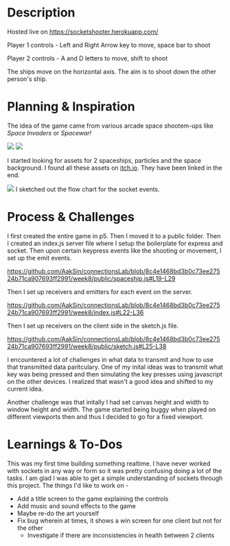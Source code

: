 # Description

Hosted live on <a href="https://socketshooter.herokuapp.com/"> https://socketshooter.herokuapp.com/ </a>

Player 1 controls - Left and Right Arrow key to move, space bar to shoot

Player 2 controls - A and D letters to move, shift to shoot

The ships move on the horizontal axis. The aim is to shoot down the other person's ship.


# Planning & Inspiration

The idea of the game came from various arcade space shootem-ups like _Space Invaders_ or _Spacewar!_ 

<img src="https://images.theconversation.com/files/221251/original/file-20180531-69508-1oenzpj.png?ixlib=rb-1.1.0&q=45&auto=format&w=1000&fit=clip">
<img src="https://mobidictum.biz/wp-content/uploads/2021/11/spacewar-dogusu.gif">

I started looking for assets for 2 spaceships, particles and the space background. I found all these assets on <a href="itch.io">itch.io</a>. They have been linked in the end.

<img src="https://i.imgur.com/mAXmNdI.jpeg">
I sketched out the flow chart for the socket events.

# Process & Challenges

I first created the entire game in p5. Then I moved it to a public folder. Then I created an index.js server file where I setup the boilerplate for express and socket. Then upon certain keypress events like the shooting or movement, I set up the emit events.

https://github.com/AakSin/connectionsLab/blob/8c4e1468bd3b0c73ee27524b71ca907693ff2991/week8/public/spaceship.js#L19-L29

Then I set up receivers and emitters for each event on the server.

https://github.com/AakSin/connectionsLab/blob/8c4e1468bd3b0c73ee27524b71ca907693ff2991/week8/index.js#L22-L36

Then I set up receivers on the client side in the sketch.js file.

https://github.com/AakSin/connectionsLab/blob/8c4e1468bd3b0c73ee27524b71ca907693ff2991/week8/public/sketch.js#L25-L38

I encountered a lot of challenges in what data to transmit and how to use that transmitted data paritculary. One of my inital ideas was to transmit what
key was being pressed and then simulating the key presses using javascript on the other devices. I realized that wasn't a good idea and shifted to my current idea.

Another challenge was that initally I had set canvas height and width to window height and width. The game started being buggy when played on different viewports then and thus I decided to go for a fixed viewport.

# Learnings & To-Dos

This was my first time building something realtime. I have never worked with sockets in any way or form so it was pretty confusing doing a lot of the tasks. I am glad I was able to get a simple understanding of sockets through this project. The things I'd like to work on - 


- Add a title screen to the game explaining the controls
- Add music and sound effects to the game
- Maybe re-do the art yourself
- Fix bug wherein at times, it shows a win screen for one client but not for the other
  - Investigate if there are inconsistencies in health between 2 clients
